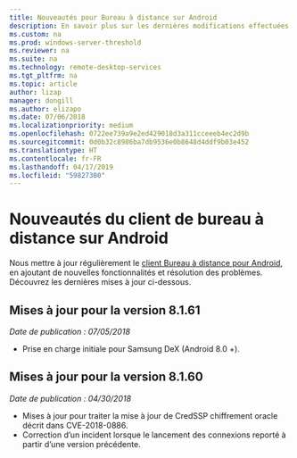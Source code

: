```yaml
---
title: Nouveautés pour Bureau à distance sur Android
description: En savoir plus sur les dernières modifications effectuées dans le client Bureau à distance pour Android
ms.custom: na
ms.prod: windows-server-threshold
ms.reviewer: na
ms.suite: na
ms.technology: remote-desktop-services
ms.tgt_pltfrm: na
ms.topic: article
author: lizap
manager: dongill
ms.author: elizapo
ms.date: 07/06/2018
ms.localizationpriority: medium
ms.openlocfilehash: 0722ee739a9e2ed429018d3a311cceeeb4ec2d9b
ms.sourcegitcommit: 0d0b32c8986ba7db9536e0b8648d4ddf9b03e452
ms.translationtype: HT
ms.contentlocale: fr-FR
ms.lasthandoff: 04/17/2019
ms.locfileid: "59827300"
---
```

# <a name="whats-new-for-the-remote-desktop-client-on-android"></a>Nouveautés du client de bureau à distance sur Android

Nous mettre à jour régulièrement le [client Bureau à distance pour Android](remote-desktop-android.md), en ajoutant de nouvelles fonctionnalités et résolution des problèmes. Découvrez les dernières mises à jour ci-dessous.

## <a name="updates-for-version-8161"></a>Mises à jour pour la version 8.1.61
*Date de publication : 07/05/2018*

- Prise en charge initiale pour Samsung DeX (Android 8.0 +).

## <a name="updates-for-version-8160"></a>Mises à jour pour la version 8.1.60
*Date de publication : 04/30/2018*

- Mises à jour pour traiter la mise à jour de CredSSP chiffrement oracle décrit dans CVE-2018-0886.
- Correction d’un incident lorsque le lancement des connexions reporté à partir d’une version précédente.
